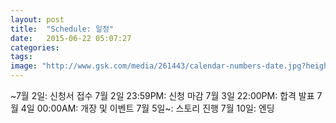 ```yaml
---
layout: post
title:  "Schedule: 일정"
date:   2015-06-22 05:07:27
categories: 
tags: 
image: "http://www.gsk.com/media/261443/calendar-numbers-date.jpg?height=0&width=2068&quality=50&mode=crop"
---
```



~7월 2일: 신청서 접수
7월 2일 23:59PM: 신청 마감
7월 3일 22:00PM:  합격 발표
7월 4일 00:00AM: 개장 및 이벤트
7월 5일~: 스토리 진행
7월 10일: 엔딩
